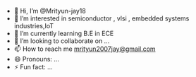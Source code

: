 - 👋 Hi, I’m @Mrityun-jay18
- 👀 I’m interested in semiconductor , vlsi , embedded systems industries,IoT 
- 🌱 I’m currently learning B.E in ECE 
- 💞️ I’m looking to collaborate on ...
- 📫 How to reach me mrityun2007jay@gmail.com
- 😄 Pronouns: ...
- ⚡ Fun fact: ...

<!---
Mrityun-jay18/Mrityun-jay18 is a ✨ special ✨ repository because its `README.md` (this file) appears on your GitHub profile.
You can click the Preview link to take a look at your changes.
--->
